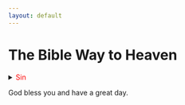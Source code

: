 ```yaml
---
layout: default
---
```

# The Bible Way to Heaven

<details>
#  <summary><span style="color:red">Sin</span></summary>
  
#### Romans 3:10
> As it is written, There is none righteous, no, not one:
#### Romans 3:23
> For all have sinned, and come short of the glory of God;
#### Ecclesiastes 7:20
> For there is not a just man upon earth, that doeth good, and sinneth not.




</details>






God bless you and have a great day.

